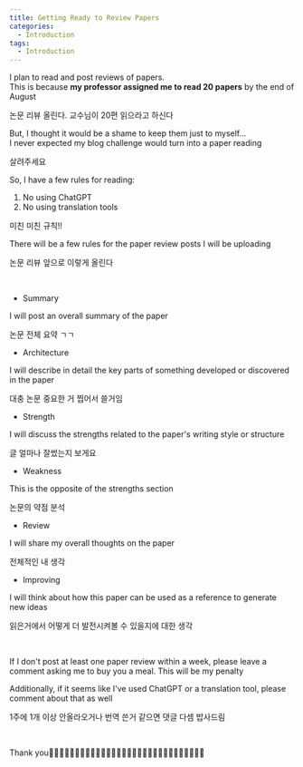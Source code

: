 ```yaml
---
title: Getting Ready to Review Papers
categories:
  - Introduction
tags:
  - Introduction
---
```


I plan to read and post reviews of papers.  
This is because ​**my professor assigned me to read 20 papers** by the end of August 
 
논문 리뷰 올린다. 교수님이 20편 읽으라고 하신다   
 
But, I thought it would be a shame to keep them just to myself...  
I never expected my blog challenge would turn into a paper reading  
 
살려주세요  
 
So, I have a few rules for reading:  
1) No using ChatGPT  
2) No using translation tools  

미친 미친 규칙!!  
  
There will be a few rules for the paper review posts I will be uploading  
  
논문 리뷰 앞으로 이렇게 올린다  
  
​  
- Summary  

I will post an overall summary of the paper  

논문 전체 요약 ㄱㄱ  

- Architecture  

I will describe in detail the key parts of something developed or discovered in the paper  

대충 논문 중요한 거 찝어서 쓸거임  

- Strength  

I will discuss the strengths related to the paper's writing style or structure  

글 얼마나 잘썼는지 보게요  
  
- Weakness  

This is the opposite of the strengths section  

논문의 약점 분석  
   
- Review  

I will share my overall thoughts on the paper  

전체적인 내 생각   
  
- Improving  

I will think about how this paper can be used as a reference to generate new ideas  

읽은거에서 어떻게 더 발전시켜볼 수 있을지에 대한 생각  

​

If I don't post at least one paper review within a week, please leave a comment asking me to buy you a meal. This will be my penalty  


Additionally, if it seems like I've used ChatGPT or a translation tool, please comment about that as well  


1주에 1개 이상 안올라오거나 번역 쓴거 같으면 댓글 다셈 밥사드림  

​



Thank you🥕🥕🥕🥕🥕🥕🥕🥕🥕🥕🥕🥕🥕🥕🥕🥕🥕🥕🥕🥕🥕🥕🥕🥕🥕🥕🥕🥕🥕🥕